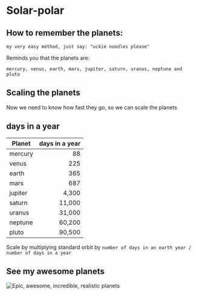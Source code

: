 # Solar-polar

## How to remember the planets:

```
my very easy method, just say: "uckie noodles please"
```

Reminds you that the planets are:
```
mercury, venus, earth, mars, jupiter, saturn, uranus, neptune and pluto
```
## Scaling the planets

Now we need to know how fast they go, so we can scale the planets

## days in a year

Planet | days in a year
--- | ---: 
mercury | 88
venus | 225 
earth | 365
mars | 687
jupiter | 4,300
saturn | 11,000
uranus | 31,000
neptune | 60,200
pluto | 90,500

Scale by multiplying standard orbit by `number of days in an earth year / number of days in a year`

## See my awesome planets

![Epic, awesome, incredible, realistic planets](https://mewhubhawk.github.io/Solar-polar/)